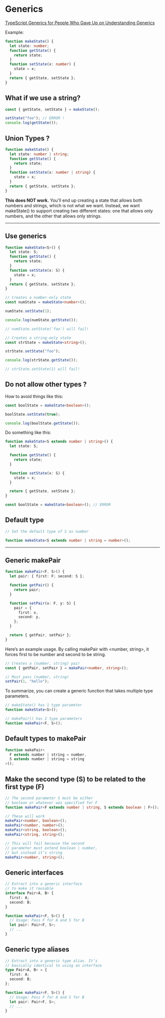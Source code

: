 # Generics

[TypeScript Generics for People Who Gave Up on Understanding Generics](https://ts.chibicode.com/generics/)

Example:

```ts
function makeState() {
  let state: number;
  function getState() {
    return state;
  }
  function setState(x: number) {
    state = x;
  }
  return { getState, setState };
}
```

## What if we use a string?

```ts
const { getState, setState } = makeState();

setState("foo"); // ERROR !
console.log(getState());
```

## Union Types ?

```ts
function makeState() {
  let state: number | string;
  function getState() {
    return state;
  }
  function setState(x: number | string) {
    state = x;
  }
  return { getState, setState };
}
```

**This does NOT work.** You’ll end up creating a state that allows both numbers and strings, which is not what we want. Instead, we want makeState() to support creating two different states: one that allows only numbers, and the other that allows only strings.

---

## Use generics

```ts
function makeState<S>() {
  let state: S;
  function getState() {
    return state;
  }
  function setState(x: S) {
    state = x;
  }
  return { getState, setState };
}
```

```ts
// Creates a number-only state
const numState = makeState<number>();

numState.setState(1);

console.log(numState.getState());

// numState.setState('foo') will fail!
```

```ts
// Creates a string-only state
const strState = makeState<string>();

strState.setState("foo");

console.log(strState.getState());

// strState.setState(1) will fail!
```

## Do not allow other types ?

How to avoid things like this:

```ts
const boolState = makeState<boolean>();

boolState.setState(true);

console.log(boolState.getState());
```

Do something like this:

```ts
function makeState<S extends number | string>() {
  let state: S;

  function getState() {
    return state;
  }

  function setState(x: S) {
    state = x;
  }

  return { getState, setState };
}

const boolState = makeState<boolean>(); // ERROR
```

## Default type

```ts
// Set the default type of S as number

function makeState<S extends number | string = number>();
```

---

## Generic makePair

```ts
function makePair<F, S>() {
  let pair: { first: F; second: S };

  function getPair() {
    return pair;
  }

  function setPair(x: F, y: S) {
    pair = {
      first: x,
      second: y,
    };
  }

  return { getPair, setPair };
}
```

Here’s an example usage. By calling makePair with <number, string>, it forces first to be number and second to be string.

```ts
// Creates a (number, string) pair
const { getPair, setPair } = makePair<number, string>();

// Must pass (number, string)
setPair(1, "hello");
```

To summarize, you can create a generic function that takes multiple type parameters.

```ts
// makeState() has 1 type parameter
function makeState<S>();

// makePair() has 2 type parameters
function makePair<F, S>();
```

## Default types to makePair

```ts
function makePair<
  F extends number | string = number,
  S extends number | string = string
>();
```

## Make the second type (S) to be related to the first type (F)

```ts
// The second parameter S must be either
// boolean or whatever was specified for F
function makePair<F extends number | string, S extends boolean | F>();

// These will work
makePair<number, boolean>();
makePair<number, number>();
makePair<string, boolean>();
makePair<string, string>();

// This will fail because the second
// parameter must extend boolean | number,
// but instead it’s string
makePair<number, string>();
```

## Generic interfaces

```ts
// Extract into a generic interface
// to make it reusable
interface Pair<A, B> {
  first: A;
  second: B;
}
```

```ts
function makePair<F, S>() {
  // Usage: Pass F for A and S for B
  let pair: Pair<F, S>;
  // ...
}
```

## Generic type aliases

```ts
// Extract into a generic type alias. It’s
// basically identical to using an interface
type Pair<A, B> = {
  first: A;
  second: B;
};
```

```ts
function makePair<F, S>() {
  // Usage: Pass F for A and S for B
  let pair: Pair<F, S>;
  // ...
}
```
